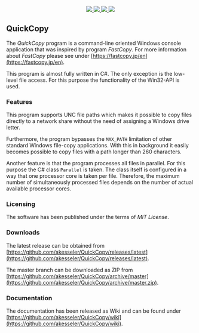 <p align="center">
  <a href="https://github.com/akesseler/QuickCopy/blob/master/LICENSE.md" alt="license">
    <img src="https://img.shields.io/github/license/akesseler/QuickCopy.svg" />
  </a>
  <a href="https://github.com/akesseler/QuickCopy/releases/latest" alt="latest">
    <img src="https://img.shields.io/github/release/akesseler/QuickCopy.svg" />
  </a>
  <a href="https://github.com/akesseler/QuickCopy/archive/master.zip" alt="master">
    <img src="https://img.shields.io/github/languages/code-size/akesseler/QuickCopy.svg" />
  </a>
  <a href="https://github.com/akesseler/QuickCopy/wiki" alt="wiki">
    <img src="https://img.shields.io/badge/wiki-docs-orange.svg" />
  </a>
</p>

## QuickCopy

The _QuickCopy_ program is a command-line oriented Windows console application that 
was inspired by program _FastCopy_. For more information about _FastCopy_ please see 
under [https://fastcopy.jp/en](https://fastcopy.jp/en).

This program is almost fully written in C#. The only exception is the low-level file 
access. For this purpose the functionality of the Win32-API is used. 

### Features 

This program supports UNC file paths which makes it possible to copy files directly 
to a network share without the need of assigning a Windows drive letter.

Furthermore, the program bypasses the `MAX_PATH` limitation of other standard Windows 
file-copy applications. With this in background it easily becomes possible to copy 
files with a path longer than 260 characters.

Another feature is that the program processes all files in parallel. For this purpose 
the C# class `Parallel` is taken. The class itself is configured in a way that one 
processor core is taken per file. Therefore, the maximum number of simultaneously 
processed files depends on the number of actual available processor cores.

### Licensing

The software has been published under the terms of _MIT License_.

### Downloads

The latest release can be obtained from [https://github.com/akesseler/QuickCopy/releases/latest](https://github.com/akesseler/QuickCopy/releases/latest).

The master branch can be downloaded as ZIP from [https://github.com/akesseler/QuickCopy/archive/master](https://github.com/akesseler/QuickCopy/archive/master.zip).

### Documentation

The documentation has been released as Wiki and can be found under [https://github.com/akesseler/QuickCopy/wiki](https://github.com/akesseler/QuickCopy/wiki).

